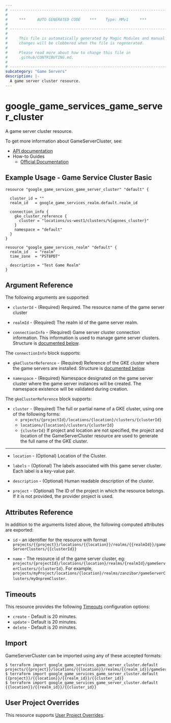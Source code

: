 ```yaml
---
# ----------------------------------------------------------------------------
#
#     ***     AUTO GENERATED CODE    ***    Type: MMv1     ***
#
# ----------------------------------------------------------------------------
#
#     This file is automatically generated by Magic Modules and manual
#     changes will be clobbered when the file is regenerated.
#
#     Please read more about how to change this file in
#     .github/CONTRIBUTING.md.
#
# ----------------------------------------------------------------------------
subcategory: "Game Servers"
description: |-
  A game server cluster resource.
---
```


# google\_game\_services\_game\_server\_cluster

A game server cluster resource.

To get more information about GameServerCluster, see:

* [API documentation](https://cloud.google.com/game-servers/docs/reference/rest/v1beta/projects.locations.realms.gameServerClusters)
* How-to Guides
  * [Official Documentation](https://cloud.google.com/game-servers/docs)

## Example Usage - Game Service Cluster Basic

```hcl
resource "google_game_services_game_server_cluster" "default" {
    
  cluster_id = ""
  realm_id   = google_game_services_realm.default.realm_id

  connection_info {
    gke_cluster_reference {
      cluster = "locations/us-west1/clusters/%{agones_cluster}"
    }
    namespace = "default"
  }
}

resource "google_game_services_realm" "default" {
  realm_id   = "realm"
  time_zone  = "PST8PDT"

  description = "Test Game Realm"
}
```

## Argument Reference

The following arguments are supported:

*   `clusterId` -
    (Required)
    Required. The resource name of the game server cluster

*   `realmId` -
    (Required)
    The realm id of the game server realm.

*   `connectionInfo` -
    (Required)
    Game server cluster connection information. This information is used to
    manage game server clusters.
    Structure is [documented below](#nested_connection_info).

<a name="nested_connection_info"></a>The `connectionInfo` block supports:

*   `gkeClusterReference` -
    (Required)
    Reference of the GKE cluster where the game servers are installed.
    Structure is [documented below](#nested_gke_cluster_reference).

*   `namespace` -
    (Required)
    Namespace designated on the game server cluster where the game server
    instances will be created. The namespace existence will be validated
    during creation.

<a name="nested_gke_cluster_reference"></a>The `gkeClusterReference` block supports:

* `cluster` -
  (Required)
  The full or partial name of a GKE cluster, using one of the following
  forms:
  * `projects/{projectId}/locations/{location}/clusters/{clusterId}`
  * `locations/{location}/clusters/{clusterId}`
  * `{clusterId}`
    If project and location are not specified, the project and location of the
    GameServerCluster resource are used to generate the full name of the
    GKE cluster.

***

*   `location` -
    (Optional)
    Location of the Cluster.

*   `labels` -
    (Optional)
    The labels associated with this game server cluster. Each label is a
    key-value pair.

*   `description` -
    (Optional)
    Human readable description of the cluster.

*   `project` - (Optional) The ID of the project in which the resource belongs.
    If it is not provided, the provider project is used.

## Attributes Reference

In addition to the arguments listed above, the following computed attributes are exported:

*   `id` - an identifier for the resource with format `projects/{{project}}/locations/{{location}}/realms/{{realmId}}/gameServerClusters/{{clusterId}}`

*   `name` -
    The resource id of the game server cluster, eg:
    `projects/{projectId}/locations/{location}/realms/{realmId}/gameServerClusters/{clusterId}`.
    For example,
    `projects/myProject/locations/{location}/realms/zanzibar/gameServerClusters/myOnpremCluster`.

## Timeouts

This resource provides the following
[Timeouts](https://developer.hashicorp.com/terraform/plugin/sdkv2/resources/retries-and-customizable-timeouts) configuration options:

* `create` - Default is 20 minutes.
* `update` - Default is 20 minutes.
* `delete` - Default is 20 minutes.

## Import

GameServerCluster can be imported using any of these accepted formats:

```console
$ terraform import google_game_services_game_server_cluster.default projects/{{project}}/locations/{{location}}/realms/{{realm_id}}/gameServerClusters/{{cluster_id}}
$ terraform import google_game_services_game_server_cluster.default {{project}}/{{location}}/{{realm_id}}/{{cluster_id}}
$ terraform import google_game_services_game_server_cluster.default {{location}}/{{realm_id}}/{{cluster_id}}
```

## User Project Overrides

This resource supports [User Project Overrides](https://registry.terraform.io/providers/hashicorp/google/latest/docs/guides/provider_reference#user_project_override).
